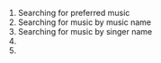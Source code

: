 1. Searching for preferred music
2. Searching for music by music name
3. Searching for music by singer name
4.
5.
